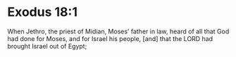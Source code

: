 # Exodus 18:1

When Jethro, the priest of Midian, Moses’ father in law, heard of all that God had done for Moses, and for Israel his people, [and] that the LORD had brought Israel out of Egypt;